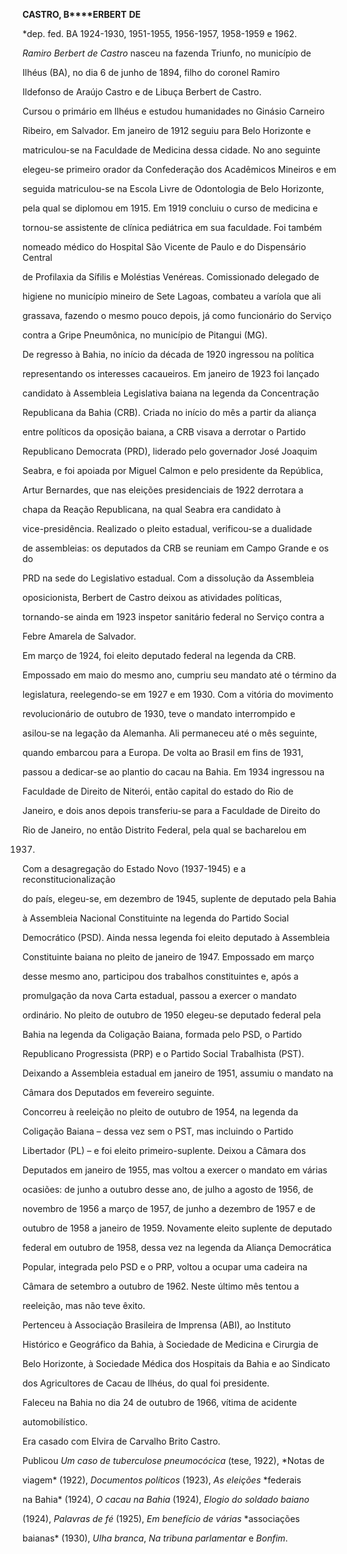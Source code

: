 **CASTRO, B****ERBERT** **DE**



\*dep. fed. BA 1924-1930, 1951-1955, 1956-1957, 1958-1959 e 1962.



*Ramiro Berbert de Castro* nasceu na fazenda Triunfo, no município de

Ilhéus (BA), no dia 6 de junho de 1894, filho do coronel Ramiro

Ildefonso de Araújo Castro e de Libuça Berbert de Castro.



Cursou o primário em Ilhéus e estudou humanidades no Ginásio Carneiro

Ribeiro, em Salvador. Em janeiro de 1912 seguiu para Belo Horizonte e

matriculou-se na Faculdade de Medicina dessa cidade. No ano seguinte

elegeu-se primeiro orador da Confederação dos Acadêmicos Mineiros e em

seguida matriculou-se na Escola Livre de Odontologia de Belo Horizonte,

pela qual se diplomou em 1915. Em 1919 concluiu o curso de medicina e

tornou-se assistente de clínica pediátrica em sua faculdade. Foi também

nomeado médico do Hospital São Vicente de Paulo e do Dispensário Central

de Profilaxia da Sífilis e Moléstias Venéreas. Comissionado delegado de

higiene no município mineiro de Sete Lagoas, combateu a varíola que ali

grassava, fazendo o mesmo pouco depois, já como funcionário do Serviço

contra a Gripe Pneumônica, no município de Pitangui (MG).



De regresso à Bahia, no início da década de 1920 ingressou na política

representando os interesses cacaueiros. Em janeiro de 1923 foi lançado

candidato à Assembleia Legislativa baiana na legenda da Concentração

Republicana da Bahia (CRB). Criada no início do mês a partir da aliança

entre políticos da oposição baiana, a CRB visava a derrotar o Partido

Republicano Democrata (PRD), liderado pelo governador José Joaquim

Seabra, e foi apoiada por Miguel Calmon e pelo presidente da República,

Artur Bernardes, que nas eleições presidenciais de 1922 derrotara a

chapa da Reação Republicana, na qual Seabra era candidato à

vice-presidência. Realizado o pleito estadual, verificou-se a dualidade

de assembleias: os deputados da CRB se reuniam em Campo Grande e os do

PRD na sede do Legislativo estadual. Com a dissolução da Assembleia

oposicionista, Berbert de Castro deixou as atividades políticas,

tornando-se ainda em 1923 inspetor sanitário federal no Serviço contra a

Febre Amarela de Salvador.



Em março de 1924, foi eleito deputado federal na legenda da CRB.

Empossado em maio do mesmo ano, cumpriu seu mandato até o término da

legislatura, reelegendo-se em 1927 e em 1930. Com a vitória do movimento

revolucionário de outubro de 1930, teve o mandato interrompido e

asilou-se na legação da Alemanha. Ali permaneceu até o mês seguinte,

quando embarcou para a Europa. De volta ao Brasil em fins de 1931,

passou a dedicar-se ao plantio do cacau na Bahia. Em 1934 ingressou na

Faculdade de Direito de Niterói, então capital do estado do Rio de

Janeiro, e dois anos depois transferiu-se para a Faculdade de Direito do

Rio de Janeiro, no então Distrito Federal, pela qual se bacharelou em

1937.



Com a desagregação do Estado Novo (1937-1945) e a reconstitucionalização

do país, elegeu-se, em dezembro de 1945, suplente de deputado pela Bahia

à Assembleia Nacional Constituinte na legenda do Partido Social

Democrático (PSD). Ainda nessa legenda foi eleito deputado à Assembleia

Constituinte baiana no pleito de janeiro de 1947. Empossado em março

desse mesmo ano, participou dos trabalhos constituintes e, após a

promulgação da nova Carta estadual, passou a exercer o mandato

ordinário. No pleito de outubro de 1950 elegeu-se deputado federal pela

Bahia na legenda da Coligação Baiana, formada pelo PSD, o Partido

Republicano Progressista (PRP) e o Partido Social Trabalhista (PST).

Deixando a Assembleia estadual em janeiro de 1951, assumiu o mandato na

Câmara dos Deputados em fevereiro seguinte.



Concorreu à reeleição no pleito de outubro de 1954, na legenda da

Coligação Baiana – dessa vez sem o PST, mas incluindo o Partido

Libertador (PL) – e foi eleito primeiro-suplente. Deixou a Câmara dos

Deputados em janeiro de 1955, mas voltou a exercer o mandato em várias

ocasiões: de junho a outubro desse ano, de julho a agosto de 1956, de

novembro de 1956 a março de 1957, de junho a dezembro de 1957 e de

outubro de 1958 a janeiro de 1959. Novamente eleito suplente de deputado

federal em outubro de 1958, dessa vez na legenda da Aliança Democrática

Popular, integrada pelo PSD e o PRP, voltou a ocupar uma cadeira na

Câmara de setembro a outubro de 1962. Neste último mês tentou a

reeleição, mas não teve êxito.



Pertenceu à Associação Brasileira de Imprensa (ABI), ao Instituto

Histórico e Geográfico da Bahia, à Sociedade de Medicina e Cirurgia de

Belo Horizonte, à Sociedade Médica dos Hospitais da Bahia e ao Sindicato

dos Agricultores de Cacau de Ilhéus, do qual foi presidente.



Faleceu na Bahia no dia 24 de outubro de 1966, vítima de acidente

automobilístico.



Era casado com Elvira de Carvalho Brito Castro.



Publicou *Um caso de tuberculose pneumocócica* (tese, 1922), *Notas de

viagem* (1922), *Documentos políticos* (1923), *As eleições* *federais

na Bahia* (1924), *O cacau na Bahia* (1924), *Elogio do soldado baiano*

(1924), *Palavras de fé* (1925), *Em benefício de várias* *associações

baianas* (1930), *Ulha branca*, *Na tribuna parlamentar* e *Bonfim*.




